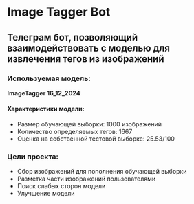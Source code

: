 # Image Tagger Bot

## Телеграм бот, позволяющий взаимодействовать с моделью для извлечения тегов из изображений

### Используемая модель:

**ImageTagger 16_12_2024**

#### Характеристики модели:

- Размер обучающей выборки: 1000 изображений
- Количество определяемых тегов: 1667
- Оценка на собственной тестовой выборке: 25.53/100

### Цели проекта:

- Сбор изображений для пополнения обучающей выборки
- Разметка части изображений пользователями
- Поиск слабых сторон модели
- Улучшение модели